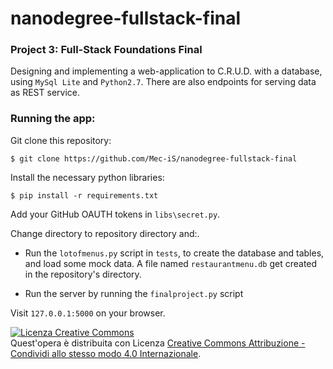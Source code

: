 # nanodegree-fullstack-final
### Project 3: Full-Stack Foundations Final
Designing and implementing a web-application to C.R.U.D. with a database, using `MySql Lite` and `Python2.7`.
There are also endpoints for serving data as REST service.


### Running the app:

Git clone this repository:
```
$ git clone https://github.com/Mec-iS/nanodegree-fullstack-final
```

Install the necessary python libraries:
```
$ pip install -r requirements.txt
```

Add your GitHub OAUTH tokens in `libs\secret.py`.

Change directory to repository directory and:.

* Run the `lotofmenus.py` script in `tests`, to create the database and tables, and load some mock data. 
A file named `restaurantmenu.db` get created in the repository's directory.

* Run the server by running the `finalproject.py` script

Visit `127.0.0.1:5000` on your browser.




<a rel="license" href="http://creativecommons.org/licenses/by-sa/4.0/"><img alt="Licenza Creative Commons" style="border-width:0" src="https://i.creativecommons.org/l/by-sa/4.0/88x31.png" /></a><br />Quest'opera è distribuita con Licenza <a rel="license" href="http://creativecommons.org/licenses/by-sa/4.0/">Creative Commons Attribuzione - Condividi allo stesso modo 4.0 Internazionale</a>.